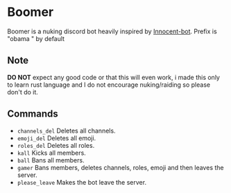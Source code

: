 # Boomer
Boomer is a nuking discord bot heavily inspired by [Innocent-bot](https://github.com/Da532/Innocent-bot).
Prefix is "obama " by default

## Note
**DO NOT** expect any good code or that this will even work, i made this only to learn rust language and I do not encourage nuking/raiding so please don't do it.

## Commands
- `channels_del` Deletes all channels.
- `emoji_del` Deletes all emoji. 
- `roles_del` Deletes all roles.
- `kall` Kicks all members.
- `ball` Bans all members.
- `gamer` Bans members, deletes channels, roles, emoji and then leaves the server.
- `please_leave` Makes the bot leave the server.
